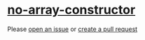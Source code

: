 [no-array-constructor](https://eslint.org/docs/rules/no-array-constructor)
==========================================================================
Please [open an issue](https://github.com/professional-js/eslint-config/issues/new)
or [create a pull request](https://github.com/professional-js/eslint-config/edit/main/src/rules-configurations/eslint/no-array-constructor.md)
